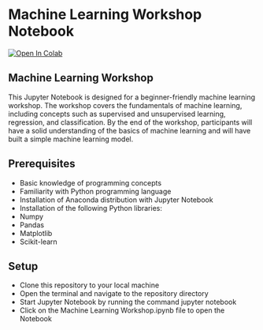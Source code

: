 # Machine Learning Workshop Notebook

[![Open In Colab](https://colab.research.google.com/assets/colab-badge.svg)](https://colab.research.google.com/drive/1VDR1Nd8e--UkwLnOUcvdfDYTRo3iNN6V?usp=sharing)


## Machine Learning Workshop

This Jupyter Notebook is designed for a beginner-friendly machine learning workshop. The workshop covers the fundamentals of machine learning, including concepts such as supervised and unsupervised learning, regression, and classification. By the end of the workshop, participants will have a solid understanding of the basics of machine learning and will have built a simple machine learning model.

## Prerequisites

- Basic knowledge of programming concepts
- Familiarity with Python programming language
- Installation of Anaconda distribution with Jupyter Notebook
- Installation of the following Python libraries:
- Numpy
- Pandas
- Matplotlib
- Scikit-learn

## Setup
- Clone this repository to your local machine
- Open the terminal and navigate to the repository directory
- Start Jupyter Notebook by running the command jupyter notebook
- Click on the Machine Learning Workshop.ipynb file to open the Notebook
